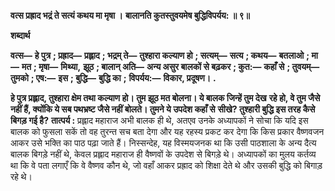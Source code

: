 **वत्स प्रह्राद भद्रं ते सत्यं कथय मा मृषा ।** **बालानति कुतस्तुवयमेष बुद्धिविपर्यय: ॥ ९॥** 

**शब्दार्थ** 

**वत्स—** **हे पुत्र** **; प्रह्राद—** **प्रह्लाद** **; भद्रम् ते—** **तुश्हारा कल्याण हो** **; सत्यम्—** **सत्य** **; कथय—** **बतलाओ** **; मा—** **मत** **; मृषा—** **मिथ्या,** **झूठ** **; बालान् अति—** **अन्य असुर बालकों से बढ़कर** **; कुत:—** **कहाँ से** **; तुवयम्—** **तुमको** **; एष:—** **इस** **; बुद्धि—** **बुद्धि का** **;** **विपर्यय:—** **विकार, प्रदूषण।** **.** 

**हे पुत्र प्रह्लाद, तुश्हारा क्षेम तथा कल्याण हो। तुम झूठ मत बोलना। ये बालक जिन्हें तुम देख** **रहे हो, वे तुम जैसे नहीं हैं, क्योंकि ये सब पथभ्रष्ट जैसे नहीं बोलते। तुमने ये उपदेश कहाँ से** **सीखे? तुश्हारी बुद्धि इस तरह कैसे बिगड़ गई है?** **तात्पर्य :** प्रह्लाद महाराज अभी बालक ही थे, अतएव उनके अध्यापकों ने सोचा कि यदि इस बालक को फुसला सकें तो वह तुरन्त सच बता देगा और यह रहस्य प्रकट कर देगा कि किस प्रकार वैष्णवजन आकर उसे भक्ति का पाठ पढ़ा जाते हैं। निस्सन्देह, यह विस्मयजनक था कि उसी पाठशाला के अन्य दैत्य बालक बिगड़े नहीं थे, केवल प्रह्लाद महाराज ही वैष्णवों के उपदेश से बिगड़े थे। अध्यापकों का मुलय कर्तव्य था कि वे पता लगाएँ कि वे वैष्णव कौन थे, जो वहाँ आकर प्रह्राद को शिक्षा देते थे और उसकी बुद्धि को बिगाड़ रहे थे।  